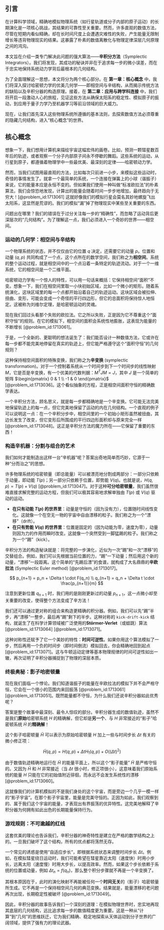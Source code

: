 ## 引言
在计算科学领域，精确地模拟物理系统（如行星轨道或分子内部的原子运动）的长期演化是一项核心挑战，其结果的可靠性至关重要。然而，许多直观的数值方法，尽管在短期内看似精确，却在长时间尺度上会遭遇灾难性的失败，产生能量无限制增长等违背物理现实的结果。这暴露了朴素的数值离散化与物理定律深层几何原理之间的鸿沟。

本文旨在介绍一类专门解决此问题的强大算法——**辛积分方法**（Symplectic Integrators）。我们将发现，其成功的秘诀并非在于追求每一步的微小误差，而在于忠实地保持系统动力学背后最根本的几何结构。

为了全面理解这一思想，本文将分为两个核心部分。在 **第一章：核心概念** 中，我们将深入探讨哈密顿力学的优美几何学——即相空间与辛结构，从而揭示传统方法的缺陷以及辛积分器的构造原理。接着，在 **第二章：应用与跨学科连接** 中，我们将开启一段激动人心的旅程，见证这些方法从确保太阳系的稳定性、模拟原子的振动，到应用于量子力学乃至机器学习等前沿领域的巨大威力。

现在，让我们首先深入这些物理系统所遵循的基本法则，去探索数值方法必须尊重的隐藏几何结构，进入“核心概念”的世界。

## 核心概念

想象一下，我们想用计算机来描绘宇宙这幅宏伟的画卷。比如，预测一颗彗星数百年后的轨迹，或者观察一个分子内部原子间永不停歇的舞蹈。这些系统的运动，从行星到原子，都遵循着物理学中一些最优美、最深刻的定律——哈密顿动力学。

然而，当我们试图用最直观的方法，比如每次只前进一小步，来模拟这些运动时，奇怪的事情发生了。就拿一个最简单的系统，一个连接在弹簧上的小球（谐振子）来说，它的能量本应是永恒不变的。但如果我们使用一种叫做“标准欧拉法”的朴素算法，我们会惊恐地发现，计算出的能量会随着时间一步步地增加，最终趋向于无穷大！[@problem_id:1713061] 这就好像我们的模拟行星会莫名其妙地螺旋飞出太阳系，这显然是荒谬的。我们的模拟“漏”掉了物理现实中某些至关重要的东西。

问题出在哪里？我们的错误在于过分关注每一步的“精确性”，而忽略了运动背后更深层次的“几何结构”。为了理解这一点，我们必须进入一个奇妙的世界——相空间。

### 运动的几何学：相空间与辛结构

一个物理系统的状态，并不仅仅由它的位置 $q$ 决定，还需要它的动量 $p$。位置和动量 $(q, p)$ 共同构成了一个点，这个点所在的数学空间，我们称之为**相空间**。系统的整个运动过程，就是相空间中的一个点沿着一条特定的轨迹流动。对于一个一维系统，它的相空间是一个二维平面。

哈密顿动力学有一个惊人的特性，可以用一句话来概括：它保持相空间“面积”不变。想象一下，我们在相空间里取一小块初始区域，比如一个微小的矩形。随着系统演化，这块区域里的每一个点都开始沿着自己的轨迹运动。这块区域会被拉伸、扭曲、变形，可能会变成一个奇怪的平行四边形，但它的总面积将保持惊人地恒定。这被称为刘维尔定理，是哈密顿运动的灵魂。

现在我们回过头看那个失败的欧拉法。它之所以失败，正是因为它不尊重这个“面积守恒”的规则。在它的模拟下，相空间的面积会系统性地膨胀，这表现为能量的不断增长 [@problem_id:1713061]。

于是，一个全新的、更聪明的想法诞生了：我们能否设计一种数值方法，它或许在每一步都不能完美地停留在真实的轨迹上，但它能严格遵守这个“面积守恒”的几何规则？

这种保持相空间面积的特殊变换，我们称之为**辛变换** (symplectic transformation)。对于一个控制着系统从一个时间步到下一个时间步的线性映射 $M$，它是否是辛变换，有一个优美的代数判据：$M^T J M = J$，其中 $J$ 是一个简单的矩阵 $\begin{pmatrix} 0 & 1 \\ -1 & 0 \end{pmatrix}$ [@problem_id:1713036]。这个看似抽象的方程，正是相空间面积守恒的精确数学表达。

一个辛积分方法，顾名思义，就是每一步都精确地是一个辛变换。它可能无法完美地保留轨迹上的每一点，但它完美地保留了运动的内在几何结构。一个直观的例子可以说明这一点：在一个辛积分步中，相空间里的一个初始小矩形虽然被扭曲，其边长发生了改变，但它变形后所围成的平行四边形面积却与原来完全一样 [@problem_id:1713048]。这正是辛积分方法的魔力所在——它保留了重要的东西！

### 构造辛机器：分割与组合的艺术

我们如何才能制造出这样一台“辛机器”呢？答案出奇地简单而巧妙，它源于一种“分而治之”的思想。

许多物理系统的哈密顿量（即总能量）可以被漂亮地分割成两部分：一部分只依赖于动量，即动能 $T(p)$；另一部分只依赖于位置，即势能 $V(q)$。也就是说，$H(q,p) = T(p) + V(q)$ [@problem_id:1713047]。对于这种**可分哈密顿量**，我们虽然很难直接求解完整的运动方程，但我们可以极其容易地求解单独由 $T(p)$ 或 $V(q)$ 驱动的运动。

*   **在只有动能 $T(p)$ 的世界里**：动量是守恒的（因为没有力），位置随时间线性变化。这就像一个在空无一物的宇宙中自由漂移的粒子。我们称之为一个“漂移”（drift）。
*   **在只有势能 $V(q)$ 的世界里**：位置是固定的（因为动能为零，速度为零），动量则因为力的作用而瞬时改变。这就像一个突然受到一脚猛踢的粒子。我们称之为一个“踢”（kick）。

辛积分方法的构造秘诀就是：将完整的一步演化，近似为一次“踢”和一次“漂移”的交替组合。例如，我们可以先根据当前位置的力，“踢”一下动量；然后用这个新的动量，“漂移”一段距离。这个简单的“先踢后漂”的食谱，就构成了大名鼎鼎的**辛欧拉法** (Symplectic Euler method) [@problem_id:1713017]。

$$
p_{n+1} = p_n + \Delta t \cdot F(q_n) \\
q_{n+1} = q_n + \Delta t \cdot \frac{p_{n+1}}{m}
$$

注意到更新位置 $q_{n+1}$ 时，我们用的是刚刚更新过的动量 $p_{n+1}$，这一点微小却至关重要的改变，使得整个方法变成了辛方法！

我们还可以通过更对称的组合来构造更精确的积分器。例如，我们可以先“踢”半步，再“漂移”一整步，最后再“踢”剩下的半步。这种对称的 `kick-drift-kick` 结构，就诞生了在科学计算领域被广泛使用的**Störmer-Verlet**（或蛙跳）算法 [@problem_id:1713064] [@problem_id:1713071]。

这种对称性还赋予了它一个美妙的特性：**时间可逆性**。如果你用这个算法模拟了一步，然后再用一个负的时间步（即时间倒流）模拟回去，你会精确地回到起点 [@problem_id:1713071]。这与牛顿运动定律等基本物理规律的时间可逆性如出一辙，再次证明了辛积分器捕捉到了物理的深层本质。

### 终极奥秘：影子哈密顿量

现在我们面临一个悖论。我们知道谐振子的能量在辛欧拉法的模拟下并不会严格守恒，它会在一个很小的范围内来回振荡 [@problem_id:1713061] [@problem_id:1713051]。既然能量都不守恒，为什么我们还说辛积分器如此优秀呢？

答案是整个故事中最深刻、最令人惊叹的部分。辛积分器生成的数值轨迹，虽然不是我们**原始**哈密顿系统 $H$ 的精确解，但它却是**另一个**、与 $H$ 非常接近的“影子”哈密顿系统 $\tilde{H}$ 的**精确解**！

这个影子哈密顿量 $\tilde{H}$ 可以表示为原始哈密顿量 $H$ 加上一些与时间步长 $\Delta t$ 有关的微小修正项：

$$
\tilde{H}(q,p) = H(q,p) + \Delta t H_1(q,p) + O((\Delta t)^2)
$$

由于数值轨迹精确地运行在 $\tilde{H}$ 的能量平面上，所以这个“影子能量” $\tilde{H}$ 是严格守恒的。又因为 $\tilde{H}$ 和 $H$ 非常接近（当 $\Delta t$ 很小时，修正项很小），这意味着我们原始系统的能量 $H$ 只能在它的初始值附近徘徊，而永远不会发生系统性的漂移 [@problem_id:1713060]。

这就像我们的计算机模拟的不是我们身处的这个宇宙，而是旁边一个几乎一模一样的“影子宇宙”。在那个影子宇宙里，能量是完美守恒的。正因为如此，我们观察到的、属于我们这个宇宙的能量，才表现出有界振荡的优异特性。这完美地解释了辛积分器为何拥有如此出色的长期能量保持行为。

### 游戏规则：不可逾越的红线

这套优美的理论也告诉我们，辛积分器的神奇特性是建立在严格的数学结构之上的。一旦我们破坏了这个结构，所有的优点都将荡然无存。

一个常见的诱惑是使用“自适应步长”，即根据系统状态来调整时间步长 $\Delta t$。例如，在模拟彗星绕日运动时，我们可能希望在彗星靠近太阳（速度快）时用小步长，远离太阳（速度慢）时用大步长，以提高效率。然而，如果这个步长依赖于系统的位置或动量，例如 $\Delta t_n = f(q_n)$，那么整个积分步骤就不再是一个辛变换了。

其根本原因在于，此时的演化映射不再能被任何一个**时间无关**的（影子）哈密顿量所生成。它不再是一个保持相空间几何的典范变换。结果就是，能量漂移的老问题再次出现，长期稳定性被破坏 [@problem_id:1713049]。

因此，辛积分器的故事告诉我们一个深刻的道理：在模拟物理世界时，忠实地再现其底层的几何结构，远比追求每一步的数值精度更为重要。这是一种从“计算”到“几何”的思维跃迁，它为我们精确、稳定地探索从天体运动到分子世界的广阔领域，提供了强有力的理论武器。